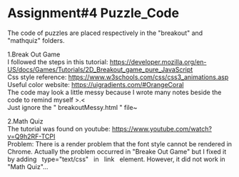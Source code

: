 # Assignment#4 Puzzle_Code

The code of puzzles are placed respectively in the "breakout" and "mathquiz" folders.

1.Break Out Game
<br>I followed the steps in this tutorial:
https://developer.mozilla.org/en-US/docs/Games/Tutorials/2D_Breakout_game_pure_JavaScript 
<br>Css style reference: https://www.w3schools.com/css/css3_animations.asp
<br>Useful color website: https://uigradients.com/#OrangeCoral
<br>The code may look a little messy because I wrote many notes beside the code to remind myself  >.<
<br>Just ignore the " breakoutMessy.html " file~



2.Math Quiz
<br>The tutorial was found on youtube: https://www.youtube.com/watch?v=Q9h2RF-TCPI
<br>Problem: There is a render problem that the font style cannot be rendered in Chrome. Actually the problem occurred in "Breake Out Game" but I fixed it by adding &nbsp;&nbsp;type="text/css"&nbsp;&nbsp; in &nbsp;&nbsp;link&nbsp;&nbsp; element. However, it did not work in "Math Quiz"... 
